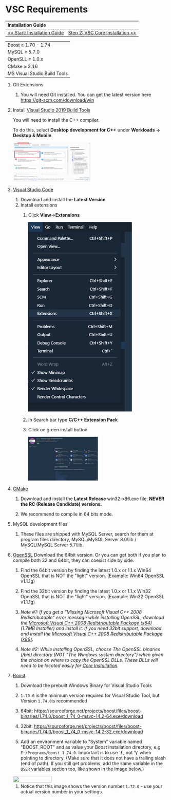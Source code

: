 # VSC Requirements

| Installation Guide | |
| :- | :- |
| [<< Start: Installation Guide](installation.md) | [Step 2: VSC Core Installation >>](windows-vsc-core-installation.md) |

| |
| :- |
| Boost ≥ 1.70 - 1.74          |
| MySQL ≥ 5.7.0                |
| OpenSLL ≥ 1.0.x              |
| CMake ≥ 3.16                 |
| MS Visual Studio Build Tools |

1. Git Extensions
   
   1. You will need Git installed. You can get the latest version here https://git-scm.com/download/win
   
1. Install [Visual Studio 2019 Build Tools](https://docs.microsoft.com/en-us/visualstudio/install/create-an-offline-installation-of-visual-studio?view=vs-2019)

   You will need to install the C++ compiler.

   To do this, select **Desktop development for C++** under **Workloads -> Desktop & Mobile**.

   <a href="../images/visualstudio_tools.png" target="_blank">
   <img src="../images/visualstudio_tools.png" height="50%" width="50%">
   </a>
   
1. [Visual Studio Code](https://code.visualstudio.com/)

	1. Download and install the **Latest Version**
	1. Install extensions
		1. Click **View**->**Extensions**
		
			<a href="../images/vsc_extensions.png.png" target="_blank"><img src="../images/vsc_extensions.png"></a>
		1. In Search bar type **C/C++ Extension Pack**
		1. Click on green install button	
			
			<a href="../images/visualstudio_tools.png" target="_blank"><img src="../images/vcs_extension_pack_install.png" height="50%" width="50%"></a>

1. [CMake](https://cmake.org/)

    1. Download and install the **Latest Release** win32-x86.exe file, **NEVER the RC (Release Candidate) versions.**
    
    1. We recommend to compile in 64 bits mode. 

1. MySQL development files

    1. These files are shipped with MySQL Server, search for them at program files directory, MySQL\MySQL Server 8.0\lib / MySQL\MySQL Server 5.7\lib.

1. [OpenSSL](http://www.slproweb.com/products/Win32OpenSSL.html) Download the 64bit version. Or you can get both if you plan to compile both 32 and 64bit, they can coexist side by side.

    1. Find the 64bit version by finding the latest 1.0.x or 1.1.x Win64 OpenSSL that is NOT the "light" version. (Example: Win64 OpenSSL v1.1.1g)
    
    1. Find the 32bit version by finding the latest 1.0.x or 1.1.x Win32 OpenSSL that is NOT the "light" version. (Example: Win32 OpenSSL v1.1.1g)

    1. *Note #1: If you get a "Missing Microsoft Visual C++ 2008 Redistributable" error message while installing OpenSSL,*
       *download the [Microsoft Visual C++ 2008 Redistributable Package (x64)](http://www.microsoft.com/en-us/download/details.aspx?id=29) (1.7MB Installer) and install it.*
       *If you need 32bit support, download and install the [Microsoft Visual C++ 2008 Redistributable Package (x86)](http://www.microsoft.com/en-us/download/details.aspx?id=15336).*
       
    1. *Note #2: While installing OpenSSL, choose The OpenSSL binaries (/bin) directory (NOT "The Windows system directory")*
       *when given the choice on where to copy the OpenSSL DLLs. These DLLs will need to be located easily for [Core Installation](windows-core-installation).*

1. [Boost](https://www.boost.org/).

    1. Download the prebuilt Windows Binary for Visual Studio Tools

    1. `1.70.0` is the minimum version required for Visual Studio Tool, but Version `1.74.0`is recommended

    1. 64bit: https://sourceforge.net/projects/boost/files/boost-binaries/1.74.0/boost_1_74_0-msvc-14.2-64.exe/download

    1. 32bit: https://sourceforge.net/projects/boost/files/boost-binaries/1.74.0/boost_1_74_0-msvc-14.2-32.exe/download

    1. Add an environment variable to "System" variable named "BOOST_ROOT" and as value your Boost installation directory, e.g `E:/Programs/boost_1_74_0`. Important is to use '**/**', not '**\\**'  when pointing to directory. (Make sure that it does not have a trailing slash (end of path). If you still get problems, add the same variable in the `USER` variables section too, like shown in the image below.)

    <a href="../images/boost.jpg" target="_blank">
    <img src="../images/boost.jpg" height="50%" width="50%">
    </a>

    1. Notice that this image shows the version number `1.72.0` - use your actual version number in your settings.
